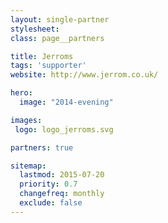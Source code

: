 ```yaml
---
layout: single-partner
stylesheet:
class: page__partners

title: Jerroms
tags: 'supporter'
website: http://www.jerrom.co.uk/

hero:
  image: "2014-evening"

images:
 logo: logo_jerroms.svg

partners: true

sitemap:
  lastmod: 2015-07-20
  priority: 0.7
  changefreq: monthly
  exclude: false
---
```

